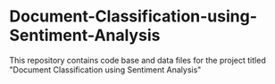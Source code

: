 # Document-Classification-using-Sentiment-Analysis
This repository contains code base and data files for the project titled "Document Classification using Sentiment Analysis"  
